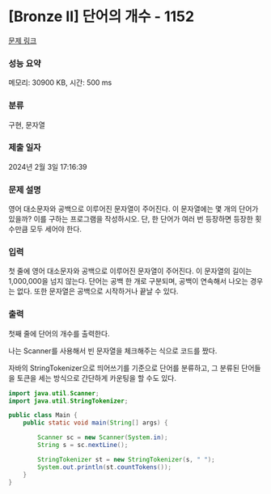 # [Bronze II] 단어의 개수 - 1152 

[문제 링크](https://www.acmicpc.net/problem/1152) 

### 성능 요약

메모리: 30900 KB, 시간: 500 ms

### 분류

구현, 문자열

### 제출 일자

2024년 2월 3일 17:16:39

### 문제 설명

<p>영어 대소문자와 공백으로 이루어진 문자열이 주어진다. 이 문자열에는 몇 개의 단어가 있을까? 이를 구하는 프로그램을 작성하시오. 단, 한 단어가 여러 번 등장하면 등장한 횟수만큼 모두 세어야 한다.</p>

### 입력 

 <p>첫 줄에 영어 대소문자와 공백으로 이루어진 문자열이 주어진다. 이 문자열의 길이는 1,000,000을 넘지 않는다. 단어는 공백 한 개로 구분되며, 공백이 연속해서 나오는 경우는 없다. 또한 문자열은 공백으로 시작하거나 끝날 수 있다.</p>

### 출력 

 <p>첫째 줄에 단어의 개수를 출력한다.</p>

나는 Scanner를 사용해서 빈 문자열을 체크해주는 식으로 코드를 짰다.

자바의 StringTokenizer으로 띄어쓰기를 기준으로 단어를 분류하고, 그 분류된 단어들을 토큰을 세는 방식으로 간단하게 카운팅을 할 수도 있다.

```java
import java.util.Scanner;
import java.util.StringTokenizer;

public class Main {
    public static void main(String[] args) {

        Scanner sc = new Scanner(System.in);
        String s = sc.nextLine();

        StringTokenizer st = new StringTokenizer(s, " ");
        System.out.println(st.countTokens());
    }
}
```
